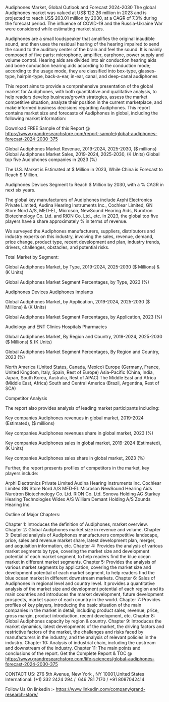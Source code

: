 Audiphones Market, Global Outlook and Forecast 2024-2030
The global Audiphones market was valued at US$ 122.26 million in 2023 and is projected to reach US$ 203.01 million by 2030, at a CAGR of 7.3% during the forecast period. The influence of COVID-19 and the Russia-Ukraine War were considered while estimating market sizes.

Audiphones are a small loudspeaker that amplifies the original inaudible sound, and then uses the residual hearing of the hearing impaired to send the sound to the auditory center of the brain and feel the sound. It is mainly composed of five parts: microphone, amplifier, earphone, power supply and volume control. Hearing aids are divided into air conduction hearing aids and bone conduction hearing aids according to the conduction mode; according to the usage mode, they are classified into box-type, glasses-type, hairpin-type, back-a-ear, in-ear, canal, and deep-canal audiphones

This report aims to provide a comprehensive presentation of the global market for Audiphones, with both quantitative and qualitative analysis, to help readers develop business/growth strategies, assess the market competitive situation, analyze their position in the current marketplace, and make informed business decisions regarding Audiphones. This report contains market size and forecasts of Audiphones in global, including the following market information:

Download FREE Sample of this Report @ https://www.grandresearchstore.com/report-sample/global-audiphones-forecast-2024-2030-375

Global Audiphones Market Revenue, 2019-2024, 2025-2030, ($ millions)
Global Audiphones Market Sales, 2019-2024, 2025-2030, (K Units)
Global top five Audiphones companies in 2023 (%)

The U.S. Market is Estimated at $ Million in 2023, While China is Forecast to Reach $ Million.

Audiphones Devices Segment to Reach $ Million by 2030, with a % CAGR in next six years.

The global key manufacturers of Audiphones include Arphi Electronics Private Limited, Audina Hearing Instruments Inc., Cochlear Limited, GN Store Nord A/S, MED-EL, Microson, NewSound Hearing Aids, Nurotron Biotechnology Co. Ltd. and RION Co. Ltd., etc. in 2023, the global top five players have a share approximately % in terms of revenue.

We surveyed the Audiphones manufacturers, suppliers, distributors and industry experts on this industry, involving the sales, revenue, demand, price change, product type, recent development and plan, industry trends, drivers, challenges, obstacles, and potential risks.

Total Market by Segment:

Global Audiphones Market, by Type, 2019-2024, 2025-2030 ($ Millions) & (K Units)

Global Audiphones Market Segment Percentages, by Type, 2023 (%)

Audiphones Devices
Audiphones Implants

Global Audiphones Market, by Application, 2019-2024, 2025-2030 ($ Millions) & (K Units)

Global Audiphones Market Segment Percentages, by Application, 2023 (%)

Audiology and ENT Clinics
Hospitals
Pharmacies

Global Audiphones Market, By Region and Country, 2019-2024, 2025-2030 ($ Millions) & (K Units)

Global Audiphones Market Segment Percentages, By Region and Country, 2023 (%)

North America (United States, Canada, Mexico)
Europe (Germany, France, United Kingdom, Italy, Spain, Rest of Europe)
Asia-Pacific (China, India, Japan, South Korea, Australia, Rest of APAC)
The Middle East and Africa (Middle East, Africa)
South and Central America (Brazil, Argentina, Rest of SCA)

Competitor Analysis

The report also provides analysis of leading market participants including:

Key companies Audiphones revenues in global market, 2019-2024 (Estimated), ($ millions)

Key companies Audiphones revenues share in global market, 2023 (%)

Key companies Audiphones sales in global market, 2019-2024 (Estimated), (K Units)

Key companies Audiphones sales share in global market, 2023 (%)

Further, the report presents profiles of competitors in the market, key players include:

Arphi Electronics Private Limited
Audina Hearing Instruments Inc.
Cochlear Limited
GN Store Nord A/S
MED-EL
Microson
NewSound Hearing Aids
Nurotron Biotechnology Co. Ltd.
RION Co. Ltd.
Sonova Holding AG
Starkey Hearing Technologies
Widex A/S
William Demant Holding A/S
Zounds Hearing Inc.

Outline of Major Chapters:

Chapter 1: Introduces the definition of Audiphones, market overview.
Chapter 2: Global Audiphones market size in revenue and volume.
Chapter 3: Detailed analysis of Audiphones manufacturers competitive landscape, price, sales and revenue market share, latest development plan, merger, and acquisition information, etc.
Chapter 4: Provides the analysis of various market segments by type, covering the market size and development potential of each market segment, to help readers find the blue ocean market in different market segments.
Chapter 5: Provides the analysis of various market segments by application, covering the market size and development potential of each market segment, to help readers find the blue ocean market in different downstream markets.
Chapter 6: Sales of Audiphones in regional level and country level. It provides a quantitative analysis of the market size and development potential of each region and its main countries and introduces the market development, future development prospects, market space of each country in the world.
Chapter 7: Provides profiles of key players, introducing the basic situation of the main companies in the market in detail, including product sales, revenue, price, gross margin, product introduction, recent development, etc.
Chapter 8: Global Audiphones capacity by region & country.
Chapter 9: Introduces the market dynamics, latest developments of the market, the driving factors and restrictive factors of the market, the challenges and risks faced by manufacturers in the industry, and the analysis of relevant policies in the industry.
Chapter 10: Analysis of industrial chain, including the upstream and downstream of the industry.
Chapter 11: The main points and conclusions of the report.
Get the Complete Report & TOC @ https://www.grandresearchstore.com/life-sciences/global-audiphones-forecast-2024-2030-375

CONTACT US:
276 5th Avenue, New York , NY 10001,United States
International: (+1) 332 2424 294 /  646 781 7170 / +91 8087042414

Follow Us On linkedin :- https://www.linkedin.com/company/grand-research-store/

